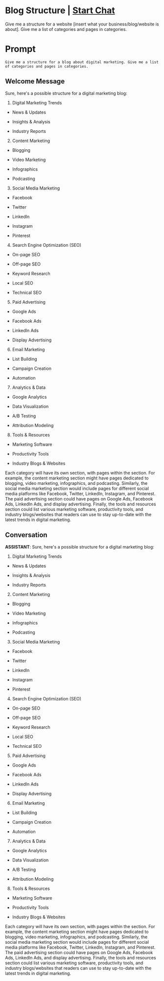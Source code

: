

# Blog Structure | [Start Chat](https://gptcall.net/chat.html?data=%7B%22contact%22%3A%7B%22id%22%3A%22KOOJtx0cU72BE5cXfLWcc%22%2C%22flow%22%3Atrue%7D%7D)
Give me a structure for a website [insert what your business/blog/website is about]. Give me a list of categories and pages in categories.

# Prompt

```
Give me a structure for a blog about digital marketing. Give me a list of categories and pages in categories.
```

## Welcome Message
Sure, here's a possible structure for a digital marketing blog:



1. Digital Marketing Trends

- News & Updates

- Insights & Analysis

- Industry Reports



2. Content Marketing

- Blogging

- Video Marketing

- Infographics

- Podcasting



3. Social Media Marketing

- Facebook

- Twitter

- LinkedIn

- Instagram

- Pinterest



4. Search Engine Optimization (SEO)

- On-page SEO

- Off-page SEO

- Keyword Research

- Local SEO

- Technical SEO



5. Paid Advertising

- Google Ads

- Facebook Ads

- LinkedIn Ads

- Display Advertising



6. Email Marketing

- List Building

- Campaign Creation

- Automation



7. Analytics & Data

- Google Analytics

- Data Visualization

- A/B Testing

- Attribution Modeling



8. Tools & Resources

- Marketing Software

- Productivity Tools

- Industry Blogs & Websites



Each category will have its own section, with pages within the section. For example, the content marketing section might have pages dedicated to blogging, video marketing, infographics, and podcasting. Similarly, the social media marketing section would include pages for different social media platforms like Facebook, Twitter, LinkedIn, Instagram, and Pinterest. The paid advertising section could have pages on Google Ads, Facebook Ads, LinkedIn Ads, and display advertising. Finally, the tools and resources section could list various marketing software, productivity tools, and industry blogs/websites that readers can use to stay up-to-date with the latest trends in digital marketing.

## Conversation

**ASSISTANT**: Sure, here's a possible structure for a digital marketing blog:



1. Digital Marketing Trends

- News & Updates

- Insights & Analysis

- Industry Reports



2. Content Marketing

- Blogging

- Video Marketing

- Infographics

- Podcasting



3. Social Media Marketing

- Facebook

- Twitter

- LinkedIn

- Instagram

- Pinterest



4. Search Engine Optimization (SEO)

- On-page SEO

- Off-page SEO

- Keyword Research

- Local SEO

- Technical SEO



5. Paid Advertising

- Google Ads

- Facebook Ads

- LinkedIn Ads

- Display Advertising



6. Email Marketing

- List Building

- Campaign Creation

- Automation



7. Analytics & Data

- Google Analytics

- Data Visualization

- A/B Testing

- Attribution Modeling



8. Tools & Resources

- Marketing Software

- Productivity Tools

- Industry Blogs & Websites



Each category will have its own section, with pages within the section. For example, the content marketing section might have pages dedicated to blogging, video marketing, infographics, and podcasting. Similarly, the social media marketing section would include pages for different social media platforms like Facebook, Twitter, LinkedIn, Instagram, and Pinterest. The paid advertising section could have pages on Google Ads, Facebook Ads, LinkedIn Ads, and display advertising. Finally, the tools and resources section could list various marketing software, productivity tools, and industry blogs/websites that readers can use to stay up-to-date with the latest trends in digital marketing.

